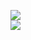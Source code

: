[![](https://img.shields.io/badge/Made%20With-Github%20Spray-lightgrey.svg?style=for-the-badge&logo=github)](https://github.com/Annihil/github-spray#5651)  
[![](https://i.imgur.com/2DrTn0Z.gif)](https://github.com/Annihil/github-spray)